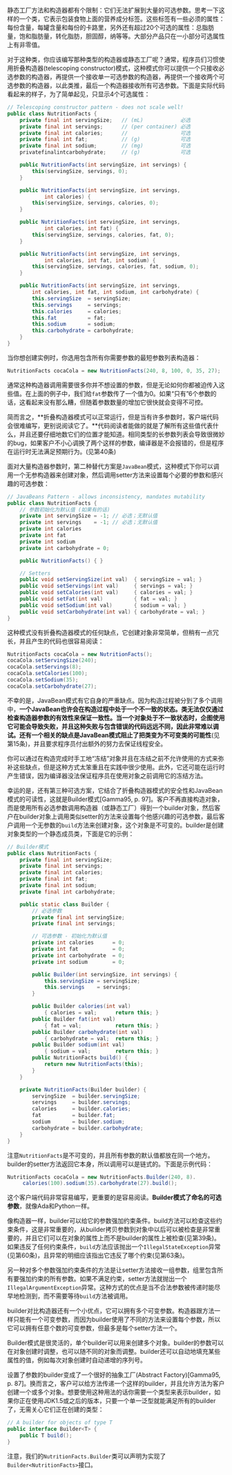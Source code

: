 静态工厂方法和构造器都有个限制：它们无法扩展到大量的可选参数。思考一下这样的一个类，它表示包装食物上面的营养成分标签。这些标签有一些必须的属性：每份含量，每罐含量和每份的卡路里，另外还有超过20个可选的属性：总脂肪量，饱和脂肪量，转化脂肪，胆固醇，纳等等。大部分产品只在一小部分可选属性上有非零值。

对于这种类，你应该编写那种类型的构造器或静态工厂呢？通常，程序员们习惯使用折叠构造器(telescoping constructor)模式，这种模式你可以提供一个只接收必选参数的构造器，再提供一个接收单一可选参数的构造器，再提供一个接收两个可选参数的构造器，以此类推，最后一个构造器接收所有可选参数。下面是实际代码看起来的样子，为了简单起见，只显示4个可选属性：

```java
// Telescoping constructor pattern - does not scale well!
public class NutritionFacts { 
    private final int servingSize;   // (mL)            必选
    private final int servings;      // (per container) 必选
    private final int calories;      //                 可选
    private final int fat;           // (g)             可选
    private final int sodium;        // (mg)            可选
    privatefinalintcarbohydrate;     // (g)             可选

    public NutritionFacts(int servingSize, int servings) {
        this(servingSize, servings, 0);
    }

    public NutritionFacts(int servingSize, int servings,
            int calories) {
        this(servingSize, servings, calories, 0);
    }

    public NutritionFacts(int servingSize, int servings,
            int calories, int fat) {
        this(servingSize, servings, calories, fat, 0);
    }

    public NutritionFacts(int servingSize, int servings,
            int calories, int fat, int sodium) {
        this(servingSize, servings, calories, fat, sodium, 0);
    }

    public NutritionFacts(int servingSize, int servings,
        int calories, int fat, int sodium, int carbohydrate) {
        this.servingSize  = servingSize;
        this.servings     = servings;
        this.calories     = calories;
        this.fat          = fat;
        this.sodium       = sodium;
        this.carbohydrate = carbohydrate;
    }
}
```

当你想创建实例时，你选用包含所有你需要参数的最短参数列表构造器：

```java
NutritionFacts cocaCola = new NutritionFacts(240, 8, 100, 0, 35, 27);
```

通常这种构造器调用需要很多你并不想设置的参数，但是无论如何你都被迫传入这些值。在上面的例子中，我们给`fat`参数传了一个值为0。如果“只有”6个参数的话，这看起来没有那么糟，但随着参数数量的增加它很快就会变得不可控。

简而言之，**折叠构造器模式可以正常运行，但是当有许多参数时，客户端代码会很难编写，更别说阅读它了。**代码阅读者能做的就是了解所有这些值代表什么，并且还要仔细地数它们的位置才能知道。相同类型的长参数列表会导致很微妙的bug，如果客户不小心调换了两个这样的参数，编译器是不会报错的，但是程序在运行时无法满足预期行为。(见第40条)

面对大量构造器参数时，第二种替代方案是`JavaBean`模式，这种模式下你可以调用一个无参构造器来创建对象，然后调用setter方法来设置每个必要的参数和感兴趣的可选参数：  

```java
// JavaBeans Pattern - allows inconsistency, mandates mutability
public class NutritionFacts {
    // 参数初始化为默认值 (如果有的话)
    private int servingSize = -1; // 必选；无默认值
    private int servings    = -1; // 必选；无默认值
    private int calories
    private int fat
    private int sodium
    private int carbohydrate = 0;

    public NutritionFacts() { }

    // Setters
    public void setServingSize(int val)  { servingSize = val; }
    public void setServings(int val)     { servings = val; }
    public void setCalories(int val)     { calories = val; }
    public void setFat(int val)          { fat = val; }
    public void setSodium(int val)       { sodium = val; }
    public void setCarbohydrate(int val) { carbohydrate = val; }
}

```

这种模式没有折叠构造器模式的任何缺点，它创建对象非常简单，但稍有一点冗长，并且产生的代码也很容易阅读：  

```java
NutritionFacts cocaCola = new NutritionFacts();cocaCola.setServingSize(240);cocaCola.setServings(8);cocaCola.setCalories(100);cocaCola.setSodium(35);cocaCola.setCarbohydrate(27);
```

不幸的是，JavaBean模式有它自身的严重缺点。因为构造过程被分到了多个调用中，**一个JavaBean也许会在构造过程中处于一个不一致的状态。**类无法仅仅通过检查构造器参数的有效性来保证一致性。当一个对象处于不一致状态时，企图使用它可能会导致失败，并且这种失败与包含错误的代码远远不同，因此非常难以调试。还有一个相关的缺点是**JavaBean模式阻止了把类变为不可变类的可能性**(见第15条)，并且要求程序员付出额外的努力去保证线程安全。

你可以通过在构造完成时手工地“冻结”对象并且在冻结之前不允许使用的方式来弥补这些缺点，但是这种方式太笨重且在实践中很少使用。此外，它还可能在运行时产生错误，因为编译器没法保证程序员在使用对象之前调用它的冻结方法。 

幸运的是，还有第三种可选方案，它结合了折叠构造器模式的安全性和JavaBean模式的可读性，这就是Builder模式[Gamma95, p. 97]。客户不再直接构造对象，而是使用所有必选参数调用构造器（或静态工厂）得到一个builder对象，然后客户在builder对象上调用类似setter的方法来设置每个他感兴趣的可选参数，最后客户调用一个无参数的`build`方法来创建对象，这个对象是不可变的。builder是创建对象类型的一个静态成员类，下面是它的示例：  

```java
// Builder模式
public class NutritionFacts {
    private final int servingSize;
    private final int servings;
    private final int calories;
    private final int fat;
    private final int sodium;
    private final int carbohydrate;

    public static class Builder {
        // 必选参数
        private final int servingSize;
        private final int servings;

        // 可选参数 - 初始化为默认值
        private int calories      = 0;
        private int fat           = 0;
        private int carbohydrate  = 0;
        private int sodium        = 0;

        public Builder(int servingSize, int servings) {
            this.servingSize = servingSize;
            this.servings    = servings;
        }

        public Builder calories(int val)
            { calories = val;      return this; }
        public Builder fat(int val)
            { fat = val;           return this; }
        public Builder carbohydrate(int val)
            { carbohydrate = val;  return this; }
        public Builder sodium(int val)
            { sodium = val;        return this; }
        public NutritionFacts build() {
            return new NutritionFacts(this);
        } 
    }

    private NutritionFacts(Builder builder) {
        servingSize  = builder.servingSize;
        servings     = builder.servings;
        calories     = builder.calories;
        fat          = builder.fat;
        sodium       = builder.sodium;
        carbohydrate = builder.carbohydrate;
    } 
}
```

注意`NutritionFacts`是不可变的，并且所有参数的默认值都放在同一个地方。builder的setter方法返回它本身，所以调用可以是链式的。下面是示例代码：  

```java
NutritionFacts cocaCola = new NutritionFacts.Builder(240, 8).     calories(100).sodium(35).carbohydrate(27).build();
```

这个客户端代码非常容易编写，更重要的是容易阅读。**Builder模式了命名的可选参数**，就像Ada和Python一样。

像构造器一样，builder可以给它的参数强加约束条件。build方法可以检查这些约束条件，这是非常重要的，从builder拷贝参数到对象中以后可以被检查是非常重要的，并且它们可以在对象的属性上而不是builder的属性上被检查(见第39条)。如果违反了任何约束条件，`build`方法应该抛出一个`IllegalStateException`异常(见第60条)，且异常的明细应该指出它违反了哪个约束(见第63条)。

另一种对多个参数强加约束条件的方法是让setter方法接收一组参数，组里包含所有要强加约束的所有参数。如果不满足约束，setter方法就抛出一个`IllegalArgumentException`异常。这种方式的优点是当不合法参数被传递时能尽早地检测到，而不需要等待`build`方法被调用。

builder对比构造器还有一个小优点，它可以拥有多个可变参数。构造器跟方法一样只能有一个可变参数，而因为builder使用了不同的方法来设置每个参数，所以它可以拥有任意个数的可变参数，但最多是每个setter方法一个。

Builder模式是很灵活的，单个builder可以用来创建多个对象。builder的参数可以在对象创建时调整，也可以随不同的对象而调整。builder还可以自动地填充某些属性的值，例如每次对象创建时自动递增的序列号。

设置了参数的builder变成了一个很好的抽象工厂(Abstract Factory)[Gamma95, p. 87]。换而言之，客户可以给方法传递一个这样的builder，并且允许方法为客户创建一个或多个对象。想要使用这种用法的话你需要一个类型来表示builder，如果你正在使用JDK1.5或之后的版本，只要一个单一泛型就能满足所有的builder了，无需关心它们正在创建的类型：  

```java
// A builder for objects of type Tpublic interface Builder<T> {    public T build();}
```

注意，我们的`NutritionFacts.Builder`类可以声明为实现了`Builder<NutritionFacts>`接口。

